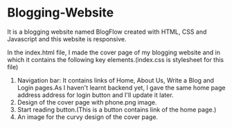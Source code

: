 # Blogging-Website
It is a blogging website named BlogFlow created with HTML, CSS and Javascript and this website is responsive.

In the index.html file, I made the cover page of my blogging website and in which it contains the following key elements.(index.css is stylesheet for this file)
1) Navigation bar: It contains links of Home, About Us, Write a Blog and Login pages.As I haven't learnt backend yet, I gave the same home page address address for login button and I'll 
                   update it later.
2) Design of the cover page with phone.png image.
3) Start reading button.(This is a button contains link of the home page.)
4) An image for the curvy design of the cover page.


